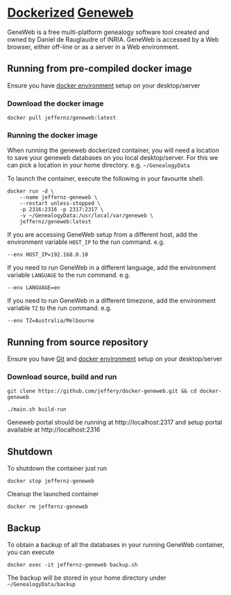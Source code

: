 # [Dockerized](https://www.docker.com/) [Geneweb](https://geneweb.tuxfamily.org/wiki/GeneWeb)

GeneWeb is a free multi-platform genealogy software tool created and owned by Daniel de Rauglaudre of INRIA. GeneWeb is 
accessed by a Web browser, either off-line or as a server in a Web environment.

## Running from pre-compiled docker image

Ensure you have [docker environment](https://www.docker.com/products/docker-desktop) setup on your desktop/server

### Download the docker image
```
docker pull jeffernz/geneweb:latest
```

### Running the docker image

When running the geneweb dockerized container, you will need a location to save your geneweb databases on you local 
desktop/server. For this we can pick a location in your home directory. e.g. `~/GenealogyData`

To launch the container, execute the following in your favourite shell:

```
docker run -d \
    --name jeffernz-geneweb \
    --restart unless-stopped \
    -p 2316:2316 -p 2317:2317 \
    -v ~/GenealogyData:/usr/local/var/geneweb \
    jeffernz/geneweb:latest
```

If you are accessing GeneWeb setup from a different host, add the environment variable `HOST_IP` to the run command. e.g.

```
--env HOST_IP=192.168.0.10
```

If you need to run GeneWeb in a different language, add the environment variable `LANGUAGE` to the run command. e.g.

```
--env LANGUAGE=en
```

If you need to run GeneWeb in a different timezone, add the environment variable `TZ` to the run command. e.g.

```
--env TZ=Australia/Melbourne
```

## Running from source repository

Ensure you have [Git](https://git-scm.com/) and [docker environment](https://www.docker.com/products/docker-desktop) setup on your desktop/server

### Download source, build and run

```
git clone https://github.com/jeffery/docker-geneweb.git && cd docker-geneweb
```

```
./main.sh build-run
```

Geneweb portal should be running at http://localhost:2317 and setup portal available at http://localhost:2316

## Shutdown
To shutdown the container just run

```docker stop jeffernz-geneweb```

Cleanup the launched container

```docker rm jeffernz-geneweb```

## Backup

To obtain a backup of all the databases in your running GeneWeb container, you can execute

```
docker exec -it jeffernz-geneweb backup.sh
```

The backup will be stored in your home directory under `~/GenealogyData/backup`
